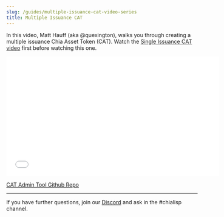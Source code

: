 ```yaml
---
slug: /guides/multiple-issuance-cat-video-series
title: Multiple Issuance CAT
---
```


In this video, Matt Hauff (aka @quexington), walks you through creating a multiple issuance Chia Asset Token (CAT). Watch the [Single Issuance CAT video](https://chialisp.com/docs/tutorials/single_issuance_CAT "Video tutorial to create a single-issuance CAT") first before watching this one.

<div class="videoWrapper">
<iframe src="//www.youtube.com/embed/BJP-Eb-maXo" frameborder="0" allowfullscreen webkitallowfullscreen mozallowfullscreen width="560" height="315"></iframe>
</div>

[CAT Admin Tool Github Repo](https://github.com/Chia-Network/CAT-admin-tool)

---

If you have further questions, join our [Discord](https://discord.gg/chia) and ask in the #chialisp channel.
